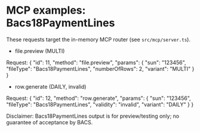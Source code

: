 # MCP examples: Bacs18PaymentLines

These requests target the in-memory MCP router (see `src/mcp/server.ts`).

- file.preview (MULTI)

Request:
{
"id": 11,
"method": "file.preview",
"params": { "sun": "123456", "fileType": "Bacs18PaymentLines", "numberOfRows": 2, "variant": "MULTI" }
}

- row.generate (DAILY, invalid)

Request:
{
"id": 12,
"method": "row.generate",
"params": { "sun": "123456", "fileType": "Bacs18PaymentLines", "validity": "invalid", "variant": "DAILY" }
}

Disclaimer: Bacs18PaymentLines output is for preview/testing only; no guarantee of acceptance by BACS.
